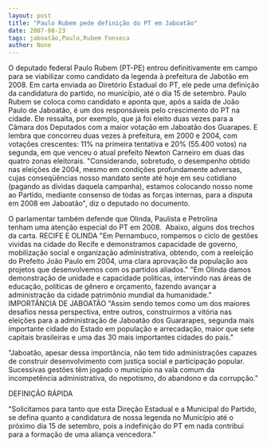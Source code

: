 ```yaml
---
layout: post
title: "Paulo Rubem pede definição do PT em Jaboatão"
date: 2007-08-23
tags: jaboatão,Paulo,Rubem Fonseca
author: None
---
```

O deputado federal Paulo Rubem (PT-PE) entrou definitivamente em campo para se viabilizar como candidato da legenda &agrave; prefeitura de Jabot&atilde;o em 2008.
Em&nbsp;carta enviada&nbsp;ao Diret&oacute;rio Estadual do PT, ele&nbsp;pede uma defini&ccedil;&atilde;o da candidatura do partido, no munic&iacute;pio,&nbsp;at&eacute; o dia 15 de setembro. 
Paulo Rubem&nbsp;se coloca como candidato e aponta que, ap&oacute;s a sa&iacute;da de Jo&atilde;o Paulo&nbsp;de Jaboat&atilde;o, &eacute; um dos respons&aacute;veis pelo crescimento do PT na cidade. 
Ele&nbsp;ressalta, por exemplo, que j&aacute; foi eleito duas vezes para a C&acirc;mara dos Deputados com a maior vota&ccedil;&atilde;o em Jaboat&atilde;o dos Guarapes.
E lembra que concorreu duas vezes &agrave; prefeitura, em 2000 e 2004,&nbsp;com vota&ccedil;&otilde;es crescentes: 11% na primeira tentativa e 20% (55.400 votos)&nbsp;na segunda, em que venceu o atual prefeito Newton Carneiro em duas das quatro zonas eleitorais.
&quot;Considerando, sobretudo, o desempenho obtido nas elei&ccedil;&otilde;es de 2004, mesmo em condi&ccedil;&otilde;es profundamente adversas, cujas conseq&uuml;&ecirc;ncias nosso mandato sente at&eacute; hoje em seu cotidiano (pagando as d&iacute;vidas daquela campanha), estamos colocando nosso nome ao Partido, mediante consenso de todas as for&ccedil;as internas, para a disputa em 2008 em Jaboat&atilde;o&quot;, diz o deputado no documento. 

O parlamentar tamb&eacute;m defende que&nbsp;Olinda, Paulista e Petrolina tenham&nbsp;uma aten&ccedil;&atilde;o especial do PT em&nbsp;2008.&nbsp;
Abaixo, alguns dos trechos da&nbsp;carta.
RECIFE E OLINDA
&quot;Em Pernambuco, rompemos o ciclo de gest&otilde;es vividas na cidade do Recife e demonstramos capacidade de governo, mobiliza&ccedil;&atilde;o social e organiza&ccedil;&atilde;o administrativa, obtendo, com a reelei&ccedil;&atilde;o do Prefeito Jo&atilde;o Paulo em 2004, uma clara aprova&ccedil;&atilde;o da popula&ccedil;&atilde;o aos projetos que desenvolvemos com os partidos aliados.&quot; 
&quot;Em Olinda damos demonstra&ccedil;&atilde;o de unidade e capacidade pol&iacute;ticas, intervindo nas &aacute;reas de educa&ccedil;&atilde;o, pol&iacute;ticas de g&ecirc;nero e or&ccedil;amento, fazendo avan&ccedil;ar a administra&ccedil;&atilde;o da cidade patrim&ocirc;nio mundial da humanidade.&quot; 
IMPORT&Acirc;NCIA DE JABOAT&Atilde;O
&quot;Assim sendo temos como um dos maiores desafios nessa perspectiva, entre outros, construirmos a vit&oacute;ria nas elei&ccedil;&otilde;es para a administra&ccedil;&atilde;o de Jaboat&atilde;o dos Guararapes, segunda mais importante cidade do Estado em popula&ccedil;&atilde;o e arrecada&ccedil;&atilde;o, maior que sete capitais brasileiras e uma das 30 mais importantes cidades do pa&iacute;s.&quot; 

&quot;Jaboat&atilde;o, apesar dessa import&acirc;ncia, n&atilde;o tem tido administra&ccedil;&otilde;es capazes de construir desenvolvimento com justi&ccedil;a social e participa&ccedil;&atilde;o popular. Sucessivas gest&otilde;es t&ecirc;m jogado o munic&iacute;pio na vala comum da incompet&ecirc;ncia administrativa, do nepotismo, do abandono e da corrup&ccedil;&atilde;o.&quot; 

DEFINI&Ccedil;&Atilde;O R&Aacute;PIDA

&quot;Solicitamos para tanto que esta Dire&ccedil;&atilde;o Estadual e a Municipal do Partido, se defina quanto a candidatura de nossa legenda no Munic&iacute;pio at&eacute; o pr&oacute;ximo dia 15 de setembro, pois a indefini&ccedil;&atilde;o do PT em nada contribui para a forma&ccedil;&atilde;o de uma alian&ccedil;a vencedora.&quot; 